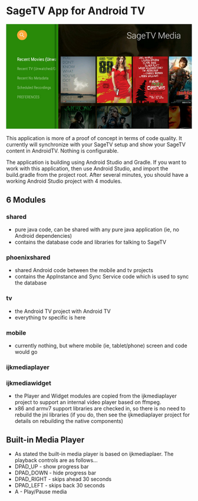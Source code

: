 # SageTV App for Android TV

<img src="https://raw.githubusercontent.com/stuckless/phoenix-app-ng/master/assets/screenshot_640.jpg"/>

This application is more of a proof of concept in terms of code quality.   It currently will synchronize with your SageTV setup and show your SageTV content in AndroidTV.   Nothing is configurable.

The application is building using Android Studio and Gradle.   If you want to work with this application, then use Android Studio, and import the build.gradle from the project root.  After several minutes, you should have a working Android Studio project with 4 modules.

## 6 Modules
### shared
* pure java code, can be shared with any pure java application (ie, no Android dependencies)
* contains the database code and libraries for talking to SageTV

### phoenixshared
* shared Android code between the mobile and tv projects
* contains the AppInstance and Sync Service code which is used to sync the database

### tv
* the Android TV project with Android TV
* everything tv specific is here

### mobile
* currently nothing, but where mobile (ie, tablet/phone) screen and code would go

### ijkmediaplayer
### ijkmediawidget
* the Player and Widget modules are copied from the ijkmediaplayer project to support an internal video player based on ffmpeg.
* x86 and armv7 support libraries are checked in, so there is no need to rebuild the jni libraries (if you do, then see the ijkmediaplayer project for details on rebuilding the native components)
 
## Built-in Media Player
* As stated the built-in media player is based on ijkmediaplaer.  The playback controls are as follows...
* DPAD_UP - show progress bar
* DPAD_DOWN - hide progress bar
* DPAD_RIGHT - skips ahead 30 seconds
* DPAD_LEFT - skips back 30 seconds
* A - Play/Pause media
